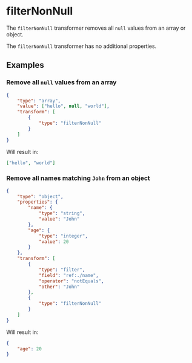 # filterNonNull

The `filterNonNull` transformer removes all `null` values from an array or object.

The `filterNonNull` transformer has no additional properties.

## Examples

### Remove all `null` values from an array

```json
{
    "type": "array",
    "value": ["hello", null, "world"],
    "transform": [
        {
            "type": "filterNonNull"
        }
    ]
}
```

Will result in:

```json
["hello", "world"]
```

### Remove all names matching `John` from an object

```json
{
    "type": "object",
    "properties": {
        "name": {
            "type": "string",
            "value": "John"
        },
        "age": {
            "type": "integer",
            "value": 20
        }
    },
    "transform": [
        {
            "type": "filter",
            "field": "ref:./name",
            "operator": "notEquals",
            "other": "John"
        },
        {
            "type": "filterNonNull"
        }
    ]
}
```

Will result in:

```json
{
    "age": 20
}
```
